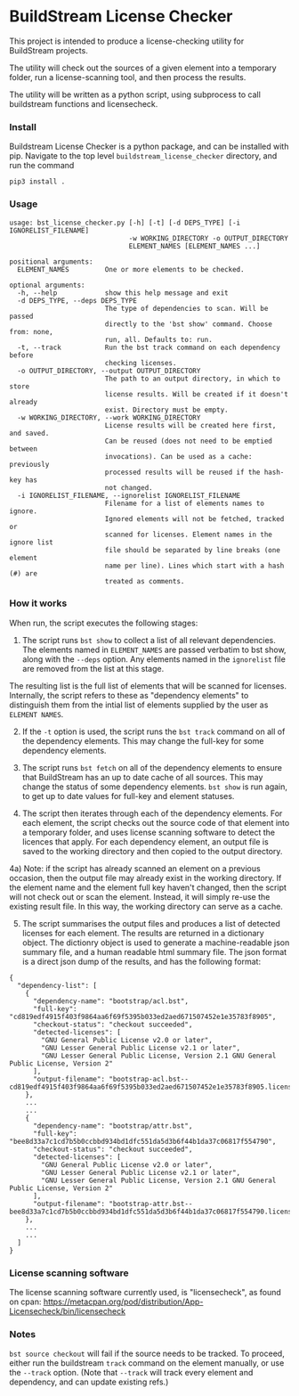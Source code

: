 # BuildStream License Checker

This project is intended to produce a license-checking utility for BuildStream 
projects.

The utility will check out the sources of a given element into a temporary
folder, run a license-scanning tool, and then process the results.

The utility will be written as a python script, using subprocess to call
buildstream functions and licensecheck.

### Install

Buildstream License Checker is a python package, and can be installed with pip. Navigate
to the top level `buildstream_license_checker` directory, and run the command
```
pip3 install .
```

### Usage

```
usage: bst_license_checker.py [-h] [-t] [-d DEPS_TYPE] [-i IGNORELIST_FILENAME]
                              -w WORKING_DIRECTORY -o OUTPUT_DIRECTORY
                              ELEMENT_NAMES [ELEMENT_NAMES ...]

positional arguments:
  ELEMENT_NAMES         One or more elements to be checked.

optional arguments:
  -h, --help            show this help message and exit
  -d DEPS_TYPE, --deps DEPS_TYPE
                        The type of dependencies to scan. Will be passed
                        directly to the 'bst show' command. Choose from: none,
                        run, all. Defaults to: run.
  -t, --track           Run the bst track command on each dependency before
                        checking licenses.
  -o OUTPUT_DIRECTORY, --output OUTPUT_DIRECTORY
                        The path to an output directory, in which to store
                        license results. Will be created if it doesn't already
                        exist. Directory must be empty.
  -w WORKING_DIRECTORY, --work WORKING_DIRECTORY
                        License results will be created here first, and saved.
                        Can be reused (does not need to be emptied between
                        invocations). Can be used as a cache: previously
                        processed results will be reused if the hash-key has
                        not changed.
  -i IGNORELIST_FILENAME, --ignorelist IGNORELIST_FILENAME
                        Filename for a list of elements names to ignore.
                        Ignored elements will not be fetched, tracked or
                        scanned for licenses. Element names in the ignore list
                        file should be separated by line breaks (one element
                        name per line). Lines which start with a hash (#) are
                        treated as comments.
```

### How it works

When run, the script executes the following stages:

1) The script runs `bst show` to collect a list of all relevant dependencies.
The elements named in `ELEMENT_NAMES` are passed verbatim to bst show, along
with the `--deps` option. Any elements named in the `ignorelist` file are
removed from the list at this stage.

The resulting list is the full list of elements that will be scanned for
licenses. Internally, the script refers to these as "dependency elements" to
distinguish them from the intial list of elements supplied by the user as
`ELEMENT NAMES`.

2) If the `-t` option is used, the script runs the `bst track` command on all of
the dependency elements. This may change the full-key for some dependency
elements.

3) The script runs `bst fetch` on all of the dependency elements to ensure that
BuildStream has an up to date cache of all sources. This may change the status
of some dependency elements. `bst show` is run again, to get up to date values
for full-key and element statuses.

4) The script then iterates through each of the dependency elements. For each
element, the script checks out the source code of that element into a temporary
folder, and uses license scanning software to detect the licences that apply.
For each dependency element, an output file is saved to the working directory
and then copied to the output directory.

4a) Note: if the script has already scanned an element on a previous occasion,
then the output file may already exist in the working directory. If the element
name and the element full key haven't changed, then the script will not check
out or scan the element. Instead, it will simply re-use the existing result
file. In this way, the working directory can serve as a cache.

5) The script summarises the output files and produces a list of detected
licenses for each element. The results are returned in a dictionary object. The
dictionry object is used to generate a machine-readable json summary file, and a
human readable html summary file. The json format is a direct json dump of the
results, and has the following format:

```
{
  "dependency-list": [
    {
      "dependency-name": "bootstrap/acl.bst",
      "full-key": "cd819edf4915f403f9864aa6f69f5395b033ed2aed671507452e1e35783f8905",
      "checkout-status": "checkout succeeded",
      "detected-licenses": [
        "GNU General Public License v2.0 or later",
        "GNU Lesser General Public License v2.1 or later",
        "GNU Lesser General Public License, Version 2.1 GNU General Public License, Version 2"
      ],
      "output-filename": "bootstrap-acl.bst--cd819edf4915f403f9864aa6f69f5395b033ed2aed671507452e1e35783f8905.licensecheck_output.txt"
    },
    ...
    ...
    {
      "dependency-name": "bootstrap/attr.bst",
      "full-key": "bee8d33a7c1cd7b5b0ccbbd934bd1dfc551da5d3b6f44b1da37c06817f554790",
      "checkout-status": "checkout succeeded",
      "detected-licenses": [
        "GNU General Public License v2.0 or later",
        "GNU Lesser General Public License v2.1 or later",
        "GNU Lesser General Public License, Version 2.1 GNU General Public License, Version 2"
      ],
      "output-filename": "bootstrap-attr.bst--bee8d33a7c1cd7b5b0ccbbd934bd1dfc551da5d3b6f44b1da37c06817f554790.licensecheck_output.txt"
    },
    ...
    ...
  ]
}
```

### License scanning software

The license scanning software currently used, is "licensecheck", as found on
cpan: https://metacpan.org/pod/distribution/App-Licensecheck/bin/licensecheck

### Notes

`bst source checkout` will fail if the source needs to be tracked. To proceed,
either run the buildstream `track` command on the element manually, or use the
`--track` option. (Note that `--track` will track every element and dependency,
and can update existing refs.)
